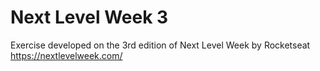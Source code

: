 # Next Level Week 3
Exercise developed on the 3rd edition of Next Level Week by Rocketseat https://nextlevelweek.com/

